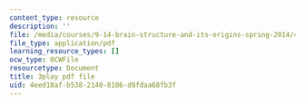 ```yaml
---
content_type: resource
description: ''
file: /media/courses/9-14-brain-structure-and-its-origins-spring-2014/4eed18afb53821408106d9fdaa68fb3f_555112.pdf
file_type: application/pdf
learning_resource_types: []
ocw_type: OCWFile
resourcetype: Document
title: 3play pdf file
uid: 4eed18af-b538-2140-8106-d9fdaa68fb3f
---
```

